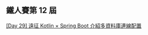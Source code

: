 ## 鐵人賽第 12 屆
[[Day 29] 遠征 Kotlin × Spring Boot 介紹多資料庫連線配置](https://ithelp.ithome.com.tw/articles/10251035)

